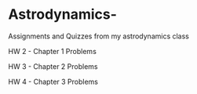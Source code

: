 # Astrodynamics-
Assignments and Quizzes from my astrodynamics class

HW 2 - Chapter 1 Problems

HW 3 - Chapter 2 Problems

HW 4 - Chapter 3 Problems
